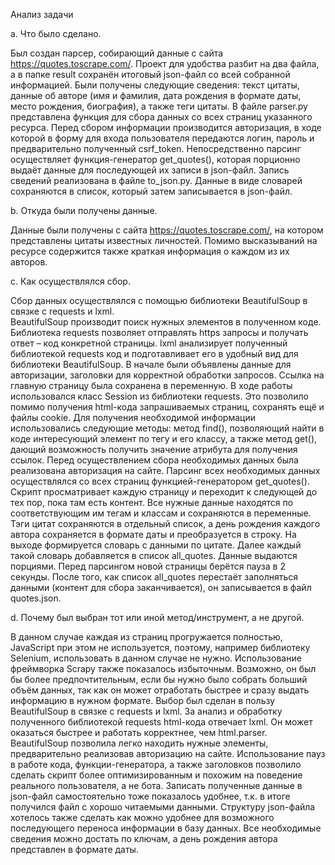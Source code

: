 Анализ задачи

a.	Что было сделано.

Был создан парсер, собирающий данные с сайта https://quotes.toscrape.com/. Проект для удобства разбит на два файла, а в папке result сохранён итоговый json-файл со всей собранной информацией.
Были получены следующие сведения: текст цитаты, данные об авторе (имя и фамилия, дата рождения в формате даты, место рождения, биография), а также теги цитаты.
В файле parser.py представлена функция для сбора данных со всех страниц указанного ресурса. Перед сбором информации производится авторизация, в ходе которой в форму для входа пользователя передаются логин, пароль и предварительно полученный csrf_token. Непосредственно парсинг осуществляет функция-генератор get_quotes(), которая порционно выдаёт данные для последующей их записи в json-файл.
Запись сведений реализована в файле to_json.py. Данные в виде словарей сохраняются в список, который затем записывается в json-файл. 

b.	Откуда были получены данные.

Данные были получены с сайта https://quotes.toscrape.com/, на котором представлены цитаты известных личностей. Помимо высказываний на ресурсе содержится также краткая информация о каждом из их авторов.

c.	Как осуществлялся сбор.

Сбор данных осуществлялся с помощью библиотеки BeautifulSoup в связке с requests и lxml.  
BeautifulSoup  производит поиск нужных элементов в полученном коде. Библиотека requests позволяет отправлять https запросы и получать ответ – код конкретной страницы. lxml анализирует полученный библиотекой requests код и подготавливает его в удобный вид для библиотеки BeautifulSoup.
В начале были объявлены данные для авторизации, заголовки для корректной обработки запросов. Ссылка на главную страницу была сохранена в переменную.
В ходе работы использовался класс Session из библиотеки requests. Это позволило помимо получения html-кода запрашиваемых страниц, сохранять ещё и файлы cookie. 
Для получения необходимой информации использовались следующие методы: метод find(), позволяющий найти в коде интересующий элемент по тегу и его классу, а также метод get(), дающий возможность получить значение атрибута для получения ссылок. 
Перед осуществлением сбора необходимых данных была реализована авторизация на сайте.
Парсинг всех необходимых данных осуществлялся со всех страниц функцией-генератором get_quotes(). Скрипт просматривает каждую страницу и переходит к следующей до тех пор, пока там есть контент.
Все нужные данные находятся по соответствующим им тегам и классам и сохраняются в переменные. Тэги цитат сохраняются в отдельный список, а день рождения каждого автора сохраняется в формате даты и преобразуется в строку. На выходе формируется словарь с данными по цитате. Далее каждый такой словарь добавляется в список all_quotes. Данные выдаются порциями. Перед парсингом новой страницы берётся пауза в 2 секунды. После того, как список all_quotes перестаёт заполняться данными (контент для сбора заканчивается), он записывается в файл quotes.json.

d.	Почему был выбран тот или иной метод/инструмент, а не другой.

В данном случае каждая из страниц прогружается полностью, JavaScript при этом не используется, поэтому, например библиотеку Selenium, использовать в данном случае не нужно.
Использование фреймворка Scrapy также показалось избыточным. Возможно, он был бы более предпочтительным, если бы нужно было собрать больший объём данных, так как он может отработать быстрее и сразу выдать информацию в нужном формате.
Выбор был сделан в пользу BeautifulSoup в связке с requests и lxml. 
За анализ и обработку полученного библиотекой requests  html-кода отвечает lxml. Он может оказаться быстрее и работать корректнее, чем html.parser.
BeautifulSoup позволила легко находить нужные элементы, предварительно реализовав авторизацию на сайте. Использование пауз в работе кода, функции-генератора, а также заголовков позволило сделать скрипт более оптимизированным и похожим на поведение реального пользователя, а не бота. Записать полученные данные в json-файл самостоятельно тоже показалось удобнее, т.к. в итоге получился файл с хорошо читаемыми данными. 
Структуру json-файла хотелось также сделать как можно удобнее для возможного последующего переноса информации в базу данных. Все необходимые сведения можно достать по ключам, а день рождения автора представлен в формате даты.
